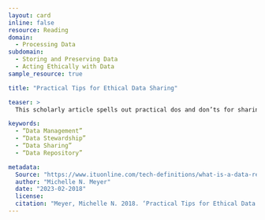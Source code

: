 ```yaml
---
layout: card
inline: false
resource: Reading
domain:
  - Processing Data
subdomain:
  - Storing and Preserving Data
  - Acting Ethically with Data
sample_resource: true

title: "Practical Tips for Ethical Data Sharing"

teaser: >
  This scholarly article spells out practical dos and don’ts for sharing newly collected research data in ways that are effective and ethical.

keywords:
  - “Data Management”
  - “Data Stewardship”
  - “Data Sharing”
  - “Data Repository”

metadata:
  Source: "https://www.ituonline.com/tech-definitions/what-is-a-data-registry/"
  author: "Michelle N. Meyer"
  date: "2023-02-2018"
  license: 
  citation: "Meyer, Michelle N. 2018. ‘Practical Tips for Ethical Data Sharing.’ Advances in Methods and Practices in Psychological Science. Vol. 11: 131-144."
---
```

